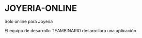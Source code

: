 # JOYERIA-ONLINE
Solo online para Joyeria

El equipo de desarrollo TEAMBINARIO desarrollara una aplicación.
